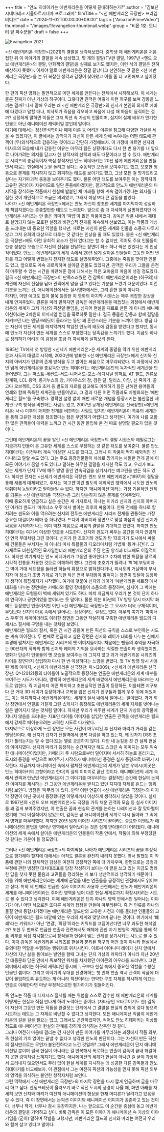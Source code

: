 +++
title = "안노 히데아키는 에반게리온을 어떻게 끝내려하는가?"
author = "김보년 시네마테크 서울아트시네마 프로그래머"
filmTitle = "<신 에반게리온 극장판> 프라임비디오"
date = "2024-11-02T00:00:00+09:00"
tags = ["AmazonPrimeVideo"]
thumbnail = "/images/1/evangelion-thumbnail.webp"
group = "비옽 1호: 모니터 앞 파수꾼들"
draft = false
+++

![Evangelion 2021](/images/1/evangelion-1.webp)

<신 에반게리온 극장판>(2021)의 결말을 생각해보았다. 중학생 때 에반게리온을 처음 접한 뒤 이 이야기의 결말을 계속 상상했고, 몇 개의 결말(TV판 결말, 1997년 <엔드 오브 에반게리온>의 결말, 만화책의 결말)을 실제로 보기도 했지만, 이런 식의 결말은 전혀 예상하지 못했다. 이제야 말로 에반게리온은 정말 끝났다고 선언하는 것 같은 <신 에반게리온 극장판>을 본 뒤 복잡한 생각과 감정이 찾아왔고 이를 좀 더 고민해보고 싶어졌다.<br class="paragraph">

한 편의 픽션 영화는 필연적으로 어떤 세계를 만든다는 전제에서 시작해보자. 이 세계는 물론 진짜가 아닌 가상의 허구이다. 그렇다면 관객은 어떻게 이런 허구를 보며 감동을 느끼는 걸까? 다시 말해 우리는 왜 <신 에반게리온 극장판>의 신지가 본인의 의지로 에바에 타겠다고 말할 때나, 미사토가 죽음을 각오하고 싸움에 나설 때 마음이 움직이는 걸까? 냉정하게 말하면 이들은 그저 픽션 속 가상의 인물이며, 심지어 실제 배우가 연기한 인물도 아닌 애니메이션 캐릭터일 뿐인데 말이다.<br class="paragraph">
여기에 대해서는 정신분석학이나 매체 이론 등 어려운 이론을 참고해 다양한 가설을 세울 수 있겠지만, 이 글에서는 창작자가 자신이 만든 세계 안에 녹여내는 어떤 태도에 관객이 (무)의식적으로 감응하는 것이라고 간단히 가정해보자. 이 가정에 따르면 신지와 미사토의 모습에 내가 감동한 이유는 아무리 힘든 상황이라도 다시 한 번 용기를 내 앞으로 나아가려는 의지를 담고자 한 창작자의 선택과 태도 때문이라고 할 수 있다. 에반게리온 시리즈의 총감독이자 핵심 창작자인 안노 히데아키는 20년 넘게 에반게리온을 만들면서 때로는 현실에서 눈을 돌리고 싶다는 수동적인 모습을 보여주기도 했고, 모호한 행동으로 문제를 직시하지 않고 회피하는 태도를 보이기도 했고, 그냥 모든 걸 망가뜨리고 싶다는 자기파괴적 충동을 보여주기도 했다. 물론 어떤 태도를 보여주든 이는 창작자의 고유한 권리이자 자유이므로 일단 존중해야겠지만, 결과적으로 안노가 에반게리온의 마지막을 장식하는 작품에서 현실에 발붙인 채 미래를 향해 계속 걸어가겠다는 의지를 다짐한 것이 개인적으로 조금은 의외였고, 그래서 예상보다 큰 감동을 받았다.<br class="paragraph">
나아가 <신 에반게리온 극장판>에서는 안노 자신이 창조한 세계를 마지막까지 성실하게 책임지겠다는 존중할만한 태도도 느껴졌다. 앞으로 좀 더 자세하게 설명하겠지만 에반게리온 시리즈는 안 좋은 의미의 ‘떡밥’이 많은 작품이었다. 감독은 작품 내에서 제대로 설명되지 않는 모호한 설정과 비관습적 전개를 계속해서 선보였고, 이는 작품의 개성을 드러내는 데 중요한 역할을 했지만, 때로는 자신이 만든 세계와 인물을 소중히 다루지 않고 그저 유희의 대상으로 다루는 것 같다는 인상을 줄 때도 있었다. 물론 <신 에반게리온 극장판>에도 이런 유희적 요소가 전혀 없다고는 할 수 없지만, 적어도 주요 인물들이 한층 성장한 모습으로 자신의 진심을 전달하는 장면이 최소 하나 씩은 있었다는 게 인상적이었다. 안노는 에반게리온의 세계 속에서 20년 넘게 살아온 인물들이 그동안 어떤 변화를 겪고 어떻게 변했는지 진지한 태도로 설명해주었다. 그중에는 죽음을 맞이한 인물도 있고, 앞으로도 계속 괴로워하며 살아갈 인물도 있겠지만, 관객인 우리가 그들을 온전히 마주할 수 있는 시간을 마련해준 점에 대해서는 작은 고마움의 마음이 생길 정도였다. 결국 <신 에반게리온 극장판>이 만족스러웠던 건 감독이 에반게리온이라는 (허구의)세계관에 자신의 진심을 담아 관객에게 말을 걸고 있다는 기분을 느꼈기 때문이었다. 이런 기분을 느끼는 건, 애니메이션에서든 실사영화에서든, 그리 흔한 일이 아니다.<br class="paragraph">
하지만, 어떤 예고도 없이 불쑥 등장한 이 영화의 마지막 시퀀스는 매우 복잡한 감상을 내게 안겨주었다. 결론을 미리 말하자면 감독은 에반게리온을 매듭짓는 과정에서 에반게리온의 세계가 그저 가상의 픽션일 뿐임을, 심지어 현실을 재료로 만든 게 아니라 애니메이션이라는 2차원의 이미지일 뿐임을 폭로하듯 말한다. 결국 뭉클한 감동과 함께 결말을 지켜보던 나는 엔딩크레딧이 올라오는 동안 꽤 혼란스러운 기분을 느껴야 했다. 방금 나는 자신이 만든 세계를 마지막까지 책임진 안노의 태도에 감동을 받았다고 했지만, 동시에 안노가 자신이 만든 세계를 스스로 부정했다는 당혹감을 느끼기도 했다. 지금도 하나로 정리하기 어려운 이 감정을 조금 더 자세하게 살펴보려 한다.<br class="paragraph">

1995년 TV에서 첫 방영한 <신세기 에반게리온>은 세계의 종말을 막기 위한 에반게리온과 사도의 대결로 시작해, 2020년에 발표한 <신 에반게리온 극장판>에서 신지와 신지의 아버지가 인류의 존재 방식을 두고 벌이는 싸움으로 마무리되었다. 이 과정에서 20년 넘게 에반게리온을 총감독한 안노 히데아키는 에반게리온만의 독자적인 세계관을 만들어냈다. 그는 퍼스트-세컨드-서드-니어서드-포스-에디셔널 임팩트, AT 필드, 인류보완계획, LCL 용액, 롱기누스의 창, 가이우스의 창, 검은 달, 릴리스, 아담, 신 죽이기, 골고다 오브젝트, DSS 초커 등 별도의 자료를 참고해도 이해하기 힘든 난해한 용어들의 연쇄와 함께 독특한 세계관을 만들어냈고, 그 결과 다른 어떤 작품과도 차별화되는 ‘에반게리온 월드’를 구축했다. 명확한 설명 없이 매번 새로운 개념을 등장시키는 불친절한 세계관 구축 방식을 비판하는 사람도 있고, 2007년 공개된 에반게리온 신극장판(<에반게리온: 서>) 이후의 과격한 전개를 비판하는 사람도 있지만 에반게리온이 특유의 세계관을 통해 고유한 개성을 창조했다는 점은 부인하기 어렵다고 생각한다. 여기에 나를 포함한 많은 관객들이 매력을 느끼고 긴 시간 동안 몰입해 온 건 따로 설명할 필요가 없을 것이다.<br class="paragraph">

그런데 에반게리온의 끝을 알린 <신 에반게리온 극장판>의 결말 시퀀스와 에필로그는 지금까지 만들어 온 고유한 세계를 스스로 부정하는 것 같은 태도를 보여준다. 물론 안노 히데아키는 이전부터 계속 ‘이상한’ 시도를 했다고, 그러니 이 작품이 딱히 예외적인 건 아니라고 말할 수도 있다. 그는 주요 등장인물들이 차례로 망가지는 처절한 전개 끝에 이 모든 이야기가 꿈일 수도 있다고 말하는 허무한 결말을 제시한 적도 있고, 우리가 보고 있는 세계가 단지 TV에 매주 방영 중인 연속극임을 상기시키는 예고편을 만든 적도 있다. 하지만 전자는 <신세기 에반게리온 극장판: 엔드 오브 에반게리온>(1997)의 결말을 통해 새롭게 대체되었고, 후자는 ‘예고편’이란 별도의 예외적인 영역에서 시도한 안노의 악취미적 농담이라고 받아들일 수 있다. 하지만 ‘애니메이션’이라는 가장 기본적인 전제를 되묻는 <신 에반게리온 극장판>은 그리 단순하지 않은 문제를 안겨주었다.<br class="paragraph">
이때 중요하게 언급하고 싶은 순간은 세 가지로서, 하나는 이카리 신지와 신지의 아버지인 이카리 겐도가 ‘마이너스 우주’에서 벌이는 최후의 싸움이다. 인류 전체를 하나로 합치려는 겐도와 이를 막으려는 신지의 전투는 에반게리온 시리즈 전체를 관통하는 가장 중요한 대결이자 테마 중 하나였다. 드디어 아버지와 정면으로 맞설 마음이 생긴 신지가 싸움을 시작하자 나는 이미 벅찬 마음으로 싸움의 결말을 기대하고 있었다. 하지만 안노 히데아키는 여기서 이상한 연출을 시도한다. 신지와 겐도가 싸우는 공간을 마치 인공적인 연극 무대처럼 그린 것이다. 신지가 탄 초호기와 겐도가 탄 13호기가 도시에서 싸울 때 건물들은 부서지는 게 아니라 마치 특촬물의 디오라마처럼 가볍게 ‘튕겨나간다’. 그 자체로도 비현실적인 묘사일뿐더러 에반게리온의 주된 연출 양식과 비교해도 이질적이다. 하지만 여기까지는 안노 히데아키가 그동안 좋아한다고 수차례 밝힌 특촬물 장르의 시각적 전통을 차용한 것으로 이해하려 했다. 그런데 초호기가 밀려나 ‘벽’에 부딪히자 그 벽이 거대 세트장을 둘러싼 하늘색 휘장으로 밝혀진다거나, 미사토의 거실벽이 부서지자 이 장소가 조명 기계로 가득한 작은 연극 무대임이 밝혀지는 장면이 잇달아 등장하자 생각이 복잡해지기 시작했다. 여기에 덧붙여 신지와 레이가 ‘에반게리온 세트장’에서 대화를 나누는 장면에는 카메라와 촬영 장비들이 소품으로 등장하며, 심지어 그 벽에는 에반게리온 모형들이 벽에 세워져 있기도 하다. 마치 지금까지 우리가 본 것이 단지 하나의 연극이나 공연이었을 뿐이라는 듯 말이다. 물론 이는 95년의 TV 방영 당시 마지막 화에도 등장했던 연출이지만 이번 <신 에반게리온 극장판>은 그 묘사가 더욱 구체적이며, 무엇보다 신지의 마음 속에서 일어나는 상상이라는 설정도 없다. 아무리 여기가 ‘마이너스 우주’의 세계이더라도 이러한 장면은 그동안 착실하게 구축한 에반게리온 월드의 디제시스 질서에 구멍을 내는 것처럼 보였다.<br class="paragraph">
에반게리온 월드의 질서, 혹은 긴 시간 공들여 만든 픽션의 규칙을 스스로 부인하는 시도는 계속 이어진다. 두 번째로 언급하고 싶은 장면은 신지와 레이가 대화를 나누는 신에서 후경에 펼쳐지는 에반게리온 시리즈의 옛 이미지들이다. 처음에는 팬들의 추억을 자극하는 90년대의 작화와 함께 신지와 레이의 기억을 묘사하는 적절한 연출이라 생각했지만, 영화가 단순히 인물들의 옛 모습을 보여주는 데 그치지 않고 과거 에반게리온 시리즈의 타이틀 장면까지 삽입하자 다시 한 번 이상하다는 느낌을 받았다. 첫 TV 방영 당시 사용된 제목 이미지, <신세기 에반게리온 신극장판: 파>(2009), <신세기 에반게리온 신극장판: Q>(2012)등의 타이틀이 노골적으로 등장하는 연출은 에반게리온의 세계 내부를 보여주는 시도가 아니라, 명백히 에반게리온의 세계 바깥에서 에반게리온을 바라보는 시도로 읽힌다. 즉 지금까지 어떤 특이하고 초현실적인 연출이 등장하든, 이를테면 지구보다 큰 거대 3D 레이가 등장하거나 교복을 입은 신지가 친구들과 함께 우주 위에 떠있어도, 이는 어디까지나 에반게리온이라는 세계의 질서 내에서 일어나는 일이었다. 과거 회상 장면에서 연필로 거칠게 그린 스케치가 등장해도 에반게리온의 세계 자체를 벗어나는 일은 벌어지지 않는 것처럼 말이다. 하지만 우리가 마주한 세계가 단지 가상의 창작물에 지나지 않음을 드러내는 지표인 타이틀 이미지를 삽입한 연출은 관객을 에반게리온 월드에서 강제로 떼어놓으려는 과격한 시도로 다가왔다.<br class="paragraph">
마지막으로 이상하게 느낀 장면은 모든 사건이 마무리된 후 신지와 마리가 거리를 걷는 엔딩신이다. 왜 신지가 갑자기 전철역에서 양복 차림을 하고 있는지, 왜 갑자기 DSS 초커가 풀리는지는 알 수 없다(또는 별로 궁금하지 않다). 다만 내 눈길을 끈 건 실제 현실의 이미지였다. 신지와 마리가 등장하는 순간까지만 해도 스크린 속 이미지는 모두 익숙한 애니메이션이었지만, 카메라가 두 사람으로부터 멀어지며 서서히 하늘로 올라가고, 도시의 풍경을 부감으로 보여주기 시작하자 애니메이션 풍경은 실사 풍경으로 바뀌기 시작한다. 지금까지 애니메이션 속에서 펼쳐진 에반게리온의 세계가 일본 우베시(이곳은 안노 히데아키의 고향이라고 한다)의 실제 이미지로 끝난 것이다. 애니메이션의 세계 속에서 관객과 만났던 에반게리온이 그 이야기를 마무리하는 결정적인 순간에 현실의 논픽션 이미지를 제시하는 건 그동안 에반게리온을 받치고 있던 지지대 자체를 흔드는 행위처럼 보인다. 방점은 ‘마무리’에 있다. 만약 이런 연출이 <신 에반게리온 극장판>의 마지막 장면이 아닌 곳에서 등장했다면 이렇게까지 이상하게 생각하지 않았을 것이다. 실제로 1997년의 <엔드 오브 에반게리온>도 극장을 가득 채운 관객의 모습 등 실사 이미지를 꽤 길게 보여주었지만, 이 연출은 꿈과 현실의 관계를 논하는 나레이션과 잘 맞아떨어졌기에 그리 이질적이지 않았으며, 감독은 곧 애니메이션의 세계로 다시 돌아와 그 속에서 영화를 마무리했다. 하지만 20년 넘게 이어진 시리즈의 끝이라는 중요한 이벤트가 애니메이션의 문법을 벗어난 영역에서 일어났다는 것은 쉽게 받아들이기 어려웠다. 애니메이션의 세계 속에서 살아온 에반게리온의 인물들이 작품 안에서, 작품에 의해 부정당한 것 같다는 기분이 들 정도였다.<br class="paragraph">

그러나 <신 에반게리온 극장판>의 마지막을, 나아가 에반게리온 시리즈의 끝을 부정적으로 평가해야 할지에 대해서는 아직도 결론을 완전히 내리지 못했다. 앞서 말했듯 이 작품에 관한 나의 전체적인 감상은 여전히 긍정적인 쪽에 더 가까우며, 한편으로는 긍정과 부정에 관한 냉정한 대차대조표를 당장 작성하기 보다는 이 글을 쓰고 있는 지금도 명쾌한 답을 찾지 못한 물음과 고민들을 정리하는 게 보다 생산적이라 생각하기 때문이다.<br class="paragraph">
이를 위해 에반게리온이라는 세계에 균열을 내는 연출들을 긍정적인 관점에서도 읽어보고 싶다. 특히 세 번째로 언급한 실사 이미지의 사용과 관련해서는 안노가 에반게리온의 세계를 애니메이션이라는 주어진 영역을 넘어 다른 현실 세계로까지 확장시키려는 시도로 볼 수 있다고 생각한다. 이때 에반게리온은 단지 하나의 영역 안에서만 일어나는 이야기가 아닌 어떤 식으로든 또다른 세계와 접점을 만들며 마무리된다. 즉 전 인류를 하나의 물질 안에 통합시키겠다는 에반게리온 월드만의 고유한 사건과 이를 둘러싼 인물들의 고민이 에반게리온 월드 바깥에 있는 우리의 세계와 맞닿으며 끝나는 것이다. 여기에서 ‘폐쇄’라는 키워드가 아닌 ‘연결’, ‘확장’이라는 키워드를 끄집어낸다면 너무 과도한 해석일까? 또한 두 번째로 언급한 연출과 관련해서도 매체에 관한 자기 반영적 개입을 통해 작품 외부를 직접 지시함으로써 창작물과 현실이 맺는 관계를 상기시키는 시도로 볼 수 있다. 이때 감독은 에반게리온 시리즈를 현실과 분리된 허구의 어떤 것이 아니라 현실에서 유의미한 역할을 수행하는 행위자로 위치시킨다. 이로써 아야나미 레이가 신지 앞에서 자신의 지난 삶을 돌아보는 발언을 할때 그녀는 단지 가상의 캐릭터가 아니라 지난 20년간 대중문화 담론 안에서 독보적인 위치를 차지했던 아이콘의 아우라를 드러낸다. 그런 의미에서 레이는 허구의 캐릭터인 동시에 누구보다 현실 속에서 중요한 역할을 수행한 인물인 셈이다. 그리고 이야기의 무대를 전경화하는 첫 번째 연출 역시 관객이 작품에 더 깊이 몰입하도록 유도하는 게 아니라 픽션이라는 연약한 구조 자체를 직시하게 이끄는 연출로 이해한다면 마냥 부정적으로만 평가하기가 힘들어진다.<br class="paragraph">

즉 안노는 작품 내 디제시스 질서를 깨는 위험을 스스로 감수한 채 에반게리온의 세계를 어떻게든 현실과 직접 만나게 하려 노력하는 중이다. (자타공인 오타쿠이기도 한) 감독이 자신이 그동안 만든 작품을 완결짓는 단계에서 그 결말을 현실의 층위에 갖다 놓으려 시도하는 태도는 그 자체로 비난할 수 없다고 생각한다. 모든 애니메이션 작품이 에반게리온의 길을 걸을 필요는 없고, 그래서도 곤란하겠지만, 적어도 안노 히데아키는 이상할 정도로 애니메이션과 현실의 관계를 강하게 의식하는 감독인 것 같다.<br class="paragraph">
그러나 여전히 마음에 걸리는 건 자신이 만든 이야기를 마무리하는 과정에서 작품 외부, 즉 현실의 기호 없이는 끝낼 수 없다고 생각한 안노의 판단이다. 그는 자신이 만든 픽션의 질서만으로는 무언가 불완전하다고 느낀 것일까? 그래서 에반게리온이 단지 애니메이션일 뿐이며 결국 현실이 아니라는 걸 반복해서 폭로하는 연출이 감독이 끝내 해결하지 못한 강박처럼 느껴지기도 했다. 애니메이션의 세계가 현실이 아니란 걸 굳이 과장해서 드러내지 않으면서도 무리 없이 현실 세계를 지시하는 데 성공한 다른 감독들과 안노 히데아키를 비교해보자. 이 관점에서 그는 여전히 픽션의 가능성을 믿지 못해 픽션 외부의 영역을 의식하는 불안한 창작자처럼 보인다.<br class="paragraph">
그런 맥락에서 <신 에반게리온 극장판>의 마지막 장면을 다시 짧게 언급하며 글을 마무리 하고 싶다. 엔딩크레딧이 올라오기 바로 직전 도시의 풍경이 나올 때, 화면 아래를 자세히 보면 신지와 마리가 여전히 애니메이션의 형상을 한채 어디론가 달려가고 있음을 알 수 있다. 즉 이 장면에서는 논픽션 이미지와 애니메이션 이미지가 공존하고 있는 것이다. 너무나 작게, 너무나 잠시 등장하지만, 나는 앞으로도 이 순간을 중심에 놓고 에반게리온의 결말을 기억하고 싶다. 비록 감독은 이 모든 이야기가 애니메이션 속 가상의 이야기임을 (굳이) 말하며 작별을 고했지만, 에반게리온 월드의 신지와 마리는 여전히 우리와 함께 살고 있다고 말이다.<br class="paragraph">
